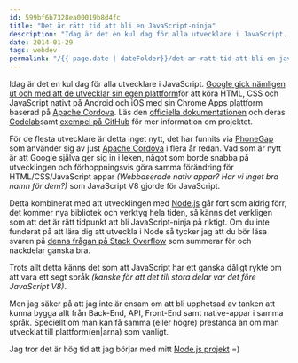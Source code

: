 ```yaml
---
id: 599bf6b7328ea00019b8d4fc
title: "Det är rätt tid att bli en JavaScript-ninja"
description: "Idag är det en kul dag för alla utvecklare i JavaScript. Google gick nämligen ut och med att de utvecklar sin egen plattform för att köra…"
date: 2014-01-29
tags: webdev
permalink: "/{{ page.date | dateFolder}}/det-ar-ratt-tid-att-bli-en-javascript-ninja/index.html"  
---
```


Idag är det en kul dag för alla utvecklare i JavaScript. [Google gick nämligen ut och med att de utvecklar sin egen plattform](http://thenextweb.com/google/2014/01/28/google-brings-chrome-apps-android-ios-lets-developers-submit-google-play-apples-app-store/)för att köra HTML, CSS och JavaScript nativt på Android och iOS med sin Chrome Apps plattform baserad på [Apache Cordova](http://cordova.apache.org/). Läs den [officiella dokumentationen](http://developer.chrome.com/apps/about_apps.html) och deras [Codelab](https://docs.google.com/document/d/1vyZ2zln8yJIuRPaaAOrHCPtcF2cE6VKL_2l_TyHiZ70/edit)samt [exempel på GitHub](https://github.com/GoogleChrome/chrome-app-samples) för mer information om projektet.

För de flesta utvecklare är detta inget nytt, det har funnits via [PhoneGap](http://phonegap.com/) som använder sig av just [Apache Cordova](http://cordova.apache.org/) i flera år redan. Vad som är nytt är att Google själva ger sig in i leken, något som borde snabba på utvecklingen och förhoppningsvis göra samma förändring för HTML/CSS/JavaScript appar _(Webbaserade nativ appar? Har vi inget bra namn för dem?)_ som JavaScript V8 gjorde för JavaScript.

Detta kombinerat med att utvecklingen med [Node.js](http://nodejs.org/) går fort som aldrig förr, det kommer nya bibliotek och verktyg hela tiden, så känns det verkligen som att det är rätt tidpunkt att bli JavaScript-ninja på riktigt. Om du inte funderat på att lära dig att utveckla i Node så tycker jag att du bör läsa svaren på [denna frågan på Stack Overflow](http://stackoverflow.com/questions/1884724/what-is-node-js) som summerar för och nackdelar ganska bra.

Trots allt detta känns det som att JavaScript har ett ganska dåligt rykte om att vara ett segt språk _(kanske för att det till stora delar var det före JavaScript V8)_.

Men jag säker på att jag inte är ensam om att bli upphetsad av tanken att kunna bygga allt från Back-End, API, Front-End samt native-appar i samma språk. Speciellt om man kan få samma (eller högre) prestanda än om man utvecklat till plattform(en|arna) som vanligt.

Jag tror det är hög tid att jag börjar med mitt [Node.js projekt](https://github.com/reedyn/hackathon-starter) =)
